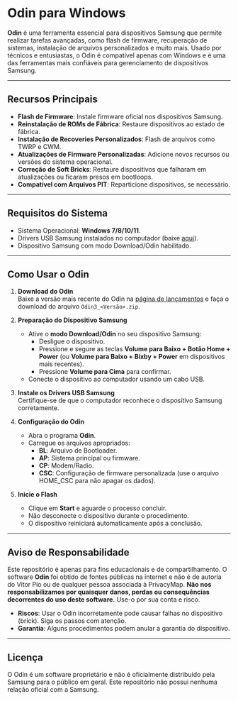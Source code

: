 # Odin para Windows

**Odin** é uma ferramenta essencial para dispositivos Samsung que permite realizar tarefas avançadas, como flash de firmware, recuperação de sistemas, instalação de arquivos personalizados e muito mais. Usado por técnicos e entusiastas, o Odin é compatível apenas com Windows e é uma das ferramentas mais confiáveis para gerenciamento de dispositivos Samsung.

---

## Recursos Principais

- **Flash de Firmware**: Instale firmware oficial nos dispositivos Samsung.  
- **Reinstalação de ROMs de Fábrica**: Restaure dispositivos ao estado de fábrica.  
- **Instalação de Recoveries Personalizados**: Flash de arquivos como TWRP e CWM.  
- **Atualizações de Firmware Personalizadas**: Adicione novos recursos ou versões do sistema operacional.  
- **Correção de Soft Bricks**: Restaure dispositivos que falharam em atualizações ou ficaram presos em bootloops.  
- **Compatível com Arquivos PIT**: Reparticione dispositivos, se necessário.  

---

## Requisitos do Sistema

- Sistema Operacional: **Windows 7/8/10/11**.  
- Drivers USB Samsung instalados no computador (baixe [aqui](https://developer.samsung.com/mobile/android-usb-driver.html)).  
- Dispositivo Samsung com modo Download/Odin habilitado.

---

## Como Usar o Odin

1. **Download do Odin**  
   Baixe a versão mais recente do Odin na [página de lançamentos](https://github.com/PrivacyMap/Odin-Windows/releases) e faça o download do arquivo `Odin3_<Versão>.zip`.

2. **Preparação do Dispositivo Samsung**  
   - Ative o **modo Download/Odin** no seu dispositivo Samsung:  
     - Desligue o dispositivo.  
     - Pressione e segure as teclas **Volume para Baixo + Botão Home + Power** (ou **Volume para Baixo + Bixby + Power** em dispositivos mais recentes).  
     - Pressione **Volume para Cima** para confirmar.  
   - Conecte o dispositivo ao computador usando um cabo USB.

3. **Instale os Drivers USB Samsung**  
   Certifique-se de que o computador reconhece o dispositivo Samsung corretamente.

4. **Configuração do Odin**  
   - Abra o programa **Odin**.  
   - Carregue os arquivos apropriados:
     - **BL**: Arquivo de Bootloader.  
     - **AP**: Sistema principal ou firmware.  
     - **CP**: Modem/Radio.  
     - **CSC**: Configuração de firmware personalizada (use o arquivo HOME_CSC para não apagar os dados).  

5. **Inicie o Flash**  
   - Clique em **Start** e aguarde o processo concluir.  
   - Não desconecte o dispositivo durante o procedimento.  
   - O dispositivo reiniciará automaticamente após a conclusão.

---

## Aviso de Responsabilidade

Este repositório é apenas para fins educacionais e de compartilhamento. O software **Odin** foi obtido de fontes públicas na internet e não é de autoria do Vitor Pio ou de qualquer pessoa associada à PrivacyMap. **Não nos responsabilizamos por quaisquer danos, perdas ou consequências decorrentes do uso deste software.** Use-o por sua conta e risco.

- **Riscos**: Usar o Odin incorretamente pode causar falhas no dispositivo (brick). Siga os passos com atenção.  
- **Garantia**: Alguns procedimentos podem anular a garantia do dispositivo.  

---

## Licença

O Odin é um software proprietário e não é oficialmente distribuído pela Samsung para o público em geral. Este repositório não possui nenhuma relação oficial com a Samsung.
